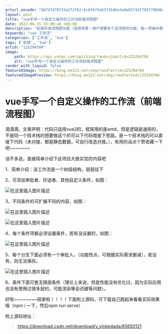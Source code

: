 ```yaml
---
arturl_encode: "68747470733a2f2f62:6c6f672e6373646e2e6e65742f795f79696e6b65646164612f:61727469636c652f64657461696c732f313235323934373034"
layout: post
title: "vue手写一个自定义操作的工作流前端流程图"
date: 2022-06-15 15:09:44 +08:00
description: "前端开发流程图功能（适用场景：用户想要有个走流程的功能，每一项操作都能根据自定义的流程一步步往下走，"
keywords: "vue 工作流"
categories: ['工作流', 'Vue']
tags: ['前端', 'Vue']
artid: "125294704"
image:
    path: https://api.vvhan.com/api/bing?rand=sj&artid=125294704
    alt: "vue手写一个自定义操作的工作流前端流程图"
render_with_liquid: false
featuredImage: https://bing.ee123.net/img/rand?artid=125294704
featuredImagePreview: https://bing.ee123.net/img/rand?artid=125294704
---
```


# vue手写一个自定义操作的工作流（前端流程图）

滴滴滴，文章声明：代码只适用vue2的，框架用的是antd，但是逻辑是通用的，不是同一个技术栈的想要做这个的可以下代码借鉴下思路。是一个技术栈的可以直接下代码（未对接，都是静态数据，可自行改造对接。），有用的话点个赞收藏一下吧~~~~~~~
  
话不多说，直接简单介绍下此项目大致实现的内容吧
  
1、简单介绍：该工作流是一个树级结构，层层往下
  
2、可添加审批者、抄送者、其他自定义条件，如图：
  
![在这里插入图片描述](https://i-blog.csdnimg.cn/blog_migrate/279cf65b539c014a4238e4d1608c51b2.png)
  
3、不同条件的可扩展不同的内容，如图：
  
![在这里插入图片描述](https://i-blog.csdnimg.cn/blog_migrate/93b5d35e55401ee7774d07a80b18acd3.png)
  
![在这里插入图片描述](https://i-blog.csdnimg.cn/blog_migrate/6d5844f4e7359c180853df5c61fb4ec2.png)
  
4、每个条件项都必须设置条件，若有没设置的，如图：
  
![在这里插入图片描述](https://i-blog.csdnimg.cn/blog_migrate/1ae8b4897ab1b9ae6b072edf129dae8c.png)
  
5、每个分支下面必须有一个审批人，（功能性点，可根据实际需求删减），若没有，则无法保存。
  
![在这里插入图片描述](https://i-blog.csdnimg.cn/blog_migrate/95508b6cfd53c2848a87d34f32446f97.png)
  
6、条件下面可套无限层条件（理论上来说，但是性能没有优化过，因为实际应用也没有使用过很多层的，可能渲染等会迟缓等问题）。

好啦~~~~~~~~结束啦！！！！下面附上源码，可下载自己跑起来看看实际效果哦（npm i 一下，然后npm run serve）
  
附上源码地址：

> https://download.csdn.net/download/y_yinkedada/85650121